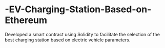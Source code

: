 # -EV-Charging-Station-Based-on-Ethereum
Developed a smart contract using Solidity to facilitate the selection of the best charging station based on electric vehicle parameters.
